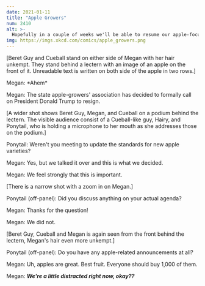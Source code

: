 ```yaml
---
date: 2021-01-11
title: "Apple Growers"
num: 2410
alt: >-
  Hopefully in a couple of weeks we'll be able to resume our apple-focused updates, because we have SO MUCH to say about Cosmic Crisp.
img: https://imgs.xkcd.com/comics/apple_growers.png
---
```

[Beret Guy and Cueball stand on either side of Megan with her hair unkempt. They stand behind a lectern with an image of an apple on the front of it. Unreadable text is written on both side of the apple in two rows.]

Megan: \*Ahem\*

Megan: The state apple-growers' association has decided to formally call on President Donald Trump to resign.

[A wider shot shows Beret Guy, Megan, and Cueball on a podium behind the lectern. The visible audience consist of a Cueball-like guy, Hairy, and Ponytail, who is holding a microphone to her mouth as she addresses those on the podium.]

Ponytail: Weren't you meeting to update the standards for new apple varieties?

Megan: Yes, but we talked it over and this is what we decided.

Megan: We feel strongly that this is important.

[There is a narrow shot with a zoom in on Megan.]

Ponytail (off-panel): Did you discuss anything on your actual agenda?

Megan: Thanks for the question!

Megan: We did not.

[Beret Guy, Cueball and Megan is again seen from the front behind the lectern, Megan's hair even more unkempt.]

Ponytail (off-panel): Do you have any apple-related announcements at all?

Megan: Uh, apples are great. Best fruit. Everyone should buy 1,000 of them.

Megan: ***We're a little distracted right now, okay??***